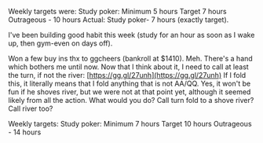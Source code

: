 Weekly targets were:
Study poker: Minimum 5 hours  Target 7 hours  Outrageous - 10 hours
Actual: Study poker- 7  hours (exactly target).

I've been building good habit this week (study for an hour as soon as I wake up, then gym-even on days off).

Won a few buy ins thx to ggcheers (bankroll at $1410). Meh.
There's a hand which bothers me until now. Now that I think about it, I need to call at least the turn, if not the river:
[https://gg.gl/27unh](https://gg.gl/27unh)
If I fold this, it literally means that I fold anything that is not AA/QQ. 
Yes, it won't be fun if he shoves river, but we were not at that point yet, although it seemed likely from all the action. What would you do? Call turn fold to a shove river? Call river too?


Weekly targets:
Study poker: Minimum 7 hours  Target 10 hours  Outrageous - 14 hours